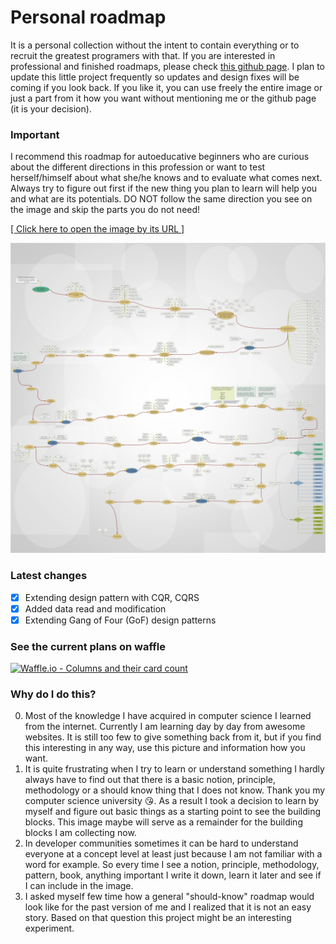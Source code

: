 # Personal roadmap

It is a personal collection without the intent to contain everything or to recruit the greatest programers with that. If you are interested in professional and finished roadmaps, please check [this github page](https://github.com/kamranahmedse/developer-roadmap). I plan to update this little project frequently so updates and design fixes will be coming if you look back. If you like it, you can use freely the entire image or just a part from it how you want without mentioning me or the github page (it is your decision).

### Important
I recommend this roadmap for autoeducative beginners who are curious about the different directions in this profession or want to test herself/himself about what she/he knows and to evaluate what comes next. Always try to figure out first if the new thing you plan to learn will help you and what are its potentials. DO NOT follow the same direction you see on the image and skip the parts you do not need! 

[[ Click here to open the image by its URL ]](https://raw.githubusercontent.com/CyberDani/personal-roadmap/master/ProgrammingRoadMap.png)

![ProgrammingRoadMap.png](ProgrammingRoadMap.png)

### Latest changes

- [x] Extending design pattern with CQR, CQRS
- [x] Added data read and modification
- [x] Extending Gang of Four (GoF) design patterns

### See the current plans on waffle

[![Waffle.io - Columns and their card count](https://badge.waffle.io/CyberDani/personal-roadmap.svg?columns=all)](https://waffle.io/CyberDani/personal-roadmap)

### Why do I do this?
0. Most of the knowledge I have acquired in computer science I learned from the internet. Currently I am learning day by day from awesome websites. It is still too few to give something back from it, but if you find this interesting in any way, use this picture and information how you want.
1. It is quite frustrating when I try to learn or understand something I hardly always have to find out that there is a basic notion, principle, methodology or a should know thing that I does not know. Thank you my computer science university :kissing_heart:. As a result I took a decision to learn by myself and figure out basic things as a starting point to see the building blocks. This image maybe will serve as a remainder for the building blocks I am collecting now.
2. In developer communities sometimes it can be hard to understand everyone at a concept level at least just because I am not familiar with a word for example. So every time I see a notion, principle, methodology, pattern, book, anything important I write it down, learn it later and see if I can include in the image.
3. I asked myself few time how a general "should-know" roadmap would look like for the past version of me and I realized that it is not an easy story. Based on that question this project might be an interesting experiment.

